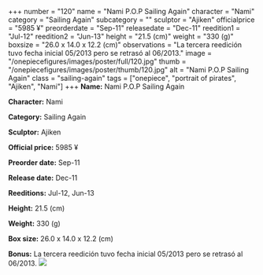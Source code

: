 +++
number = "120"
name = "Nami P.O.P Sailing Again"
character = "Nami"
category = "Sailing Again"
subcategory = ""
sculptor = "Ajiken"
officialprice = "5985 ¥"
preorderdate = "Sep-11"
releasedate = "Dec-11"
reedition1 = "Jul-12"
reedition2 = "Jun-13"
height = "21.5 (cm)"
weight = "330 (g)"
boxsize = "26.0 x 14.0 x 12.2 (cm)"
observations = "La tercera reedición tuvo fecha inicial 05/2013 pero se retrasó al 06/2013."
image = "/onepiecefigures/images/poster/full/120.jpg"
thumb = "/onepiecefigures/images/poster/thumb/120.jpg"
alt = "Nami P.O.P Sailing Again"
class = "sailing-again"
tags = ["onepiece", "portrait of pirates", "Ajiken", "Nami"]
+++
**Name:** Nami P.O.P Sailing Again

**Character:** Nami

**Category:** Sailing Again 

**Sculptor:** Ajiken

**Official price:** 5985 ¥

**Preorder date:** Sep-11

**Release date:** Dec-11

**Reeditions:** Jul-12, Jun-13

**Height:** 21.5 (cm)

**Weight:** 330 (g)

**Box size:** 26.0 x 14.0 x 12.2 (cm)

**Bonus:** La tercera reedición tuvo fecha inicial 05/2013 pero se retrasó al 06/2013.
<img src="/onepiecefigures/images/poster/thumb/120.jpg">